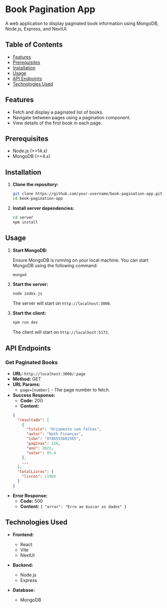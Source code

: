 # Book Pagination App

A web application to display paginated book information using MongoDB, Node.js, Express, and NextUI.

## Table of Contents

- [Features](#features)
- [Prerequisites](#prerequisites)
- [Installation](#installation)
- [Usage](#usage)
- [API Endpoints](#api-endpoints)
- [Technologies Used](#technologies-used)

## Features

- Fetch and display a paginated list of books.
- Navigate between pages using a pagination component.
- View details of the first book in each page.

## Prerequisites

- Node.js (>=14.x)
- MongoDB (>=4.x)

## Installation

1. **Clone the repository:**

    ```bash
    git clone https://github.com/your-username/book-pagination-app.git
    cd book-pagination-app
    ```

2. **Install server dependencies:**

    ```bash
    cd server
    npm install
    ```

## Usage

1. **Start MongoDB:**

    Ensure MongoDB is running on your local machine. You can start MongoDB using the following command:

    ```bash
    mongod
    ```

2. **Start the server:**

    ```bash
    node index.js
    ```

    The server will start on `http://localhost:3000`.

3. **Start the client:**

    ```bash
    npm run dev
    ```

    The client will start on `http://localhost:5173`.

## API Endpoints

### Get Paginated Books

- **URL:** `http://localhost:3000/:page`
- **Method:** GET
- **URL Params:** 
  - `page=[number]` - The page number to fetch.
- **Success Response:**
    - **Code:** 200
    - **Content:** 
    ```json
    {
      "resultado": [
        {
          "titulo": "Orçamento sem falhas",
          "autor": "Nath Finanças",
          "isbn": "9786555601565",
          "paginas": 128,
          "ano": 2021,
          "valor": 95.4
        },
        ...
      ],
      "totalLivros": {
        "livros": 11966
      }
    }
    ```
- **Error Response:**
    - **Code:** 500
    - **Content:** `{ "error": "Erro ao buscar os dados" }`

## Technologies Used

- **Frontend:**
  - React
  - Vite
  - NextUI

- **Backend:**
  - Node.js
  - Express

- **Database:**
  - MongoDB


